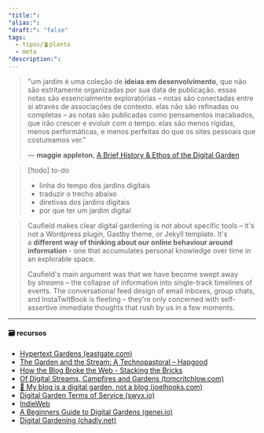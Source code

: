 ```yaml
---
"title:":
"alias:":
"draft:": "false"
tags:
  - tipos/🪴planta
  - meta
"description:":
---
```

> "um jardim é uma coleção de **ideias em desenvolvimento**, que não são estritamente organizadas por sua data de publicação. essas notas são essencialmente exploratórias – notas são conectadas entre si através de associações de contexto. elas não são refinadas ou completas – as notas são publicadas como pensamentos inacabados, que irão crescer e evoluir com o tempo. elas são menos rígidas, menos performáticas, e menos perfeitas do que os sites pessoais que costumamos ver."
> 
> — **maggie appleton**, [A Brief History & Ethos of the Digital Garden](https://maggieappleton.com/garden-history)

>[!todo] to-do
>- linha do tempo dos jardins digitais
>- traduzir o trecho abaixo
>- diretivas dos jardins digitais
>- por que ter um jardim digital

> Caufield makes clear digital gardening is not about specific tools – it's not a Wordpress plugin, Gastby theme, or Jekyll template. It's a **different way of thinking about our online behaviour around information** - one that accumulates personal knowledge over time in an explorable space.
> 
> Caufield's main argument was that we have become swept away by _streams_ – the collapse of information into single-track timelines of events. The conversational feed design of email inboxes, group chats, and InstaTwitBook is fleeting – they're only concerned with self-assertive immediate thoughts that rush by us in a few moments.

----
#### 🗃️ recursos
-  [Hypertext Gardens (eastgate.com)](https://www.eastgate.com/garden/Enter.html)
- [The Garden and the Stream: A Technopastoral – Hapgood](https://hapgood.us/2015/10/17/the-garden-and-the-stream-a-technopastoral/)
- [How the Blog Broke the Web - Stacking the Bricks](https://stackingthebricks.com/how-blogs-broke-the-web/)
- [Of Digital Streams, Campfires and Gardens (tomcritchlow.com)](https://tomcritchlow.com/2018/10/10/of-gardens-and-wikis/)
- [🌱 My blog is a digital garden, not a blog (joelhooks.com)](https://joelhooks.com/digital-garden)
- [Digital Garden Terms of Service (swyx.io)](https://www.swyx.io/digital-garden-tos)
- [IndieWeb](https://indieweb.org/)
- [A Beginners Guide to Digital Gardens (genei.io)](https://www.genei.io/blog/a-beginners-guide-to-digital-gardens)
- [Digital Gardening (chadly.net)](https://www.chadly.net/Digital-Gardening#e09057)